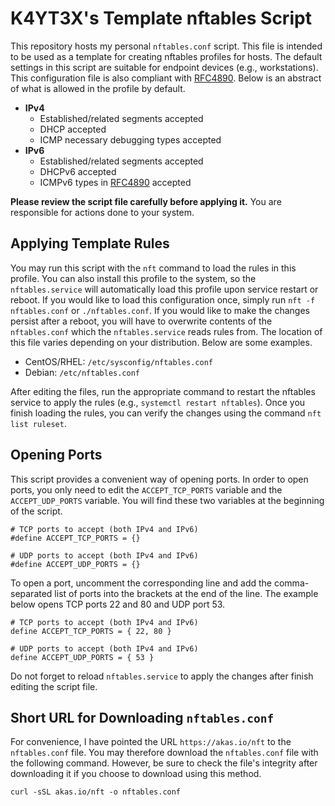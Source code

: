 # K4YT3X's Template nftables Script

This repository hosts my personal `nftables.conf` script. This file is intended to be used as a template for creating nftables profiles for hosts. The default settings in this script are suitable for endpoint devices (e.g., workstations). This configuration file is also compliant with [RFC4890](https://tools.ietf.org/html/rfc4890). Below is an abstract of what is allowed in the profile by default.

- **IPv4**
  - Established/related segments accepted
  - DHCP accepted
  - ICMP necessary debugging types accepted
- **IPv6**
  - Established/related segments accepted
  - DHCPv6 accepted
  - ICMPv6 types in [RFC4890](https://tools.ietf.org/html/rfc4890) accepted

**Please review the script file carefully before applying it.** You are responsible for actions done to your system.

## Applying Template Rules

You may run this script with the `nft` command to load the rules in this profile. You can also install this profile to the system, so the `nftables.service` will automatically load this profile upon service restart or reboot. If you would like to load this configuration once, simply run `nft -f nftables.conf` or `./nftables.conf`. If you would like to make the changes persist after a reboot, you will have to overwrite contents of the `nftables.conf` which the `nftables.service` reads rules from. The location of this file varies depending on your distribution. Below are some examples.

- CentOS/RHEL: `/etc/sysconfig/nftables.conf`
- Debian: `/etc/nftables.conf`

After editing the files, run the appropriate command to restart the nftables service to apply the rules (e.g., `systemctl restart nftables`). Once you finish loading the rules, you can verify the changes using the command `nft list ruleset`.

## Opening Ports

This script provides a convenient way of opening ports. In order to open ports, you only need to edit the `ACCEPT_TCP_PORTS` variable and the `ACCEPT_UDP_PORTS` variable. You will find these two variables at the beginning of the script.

```properties
# TCP ports to accept (both IPv4 and IPv6)
#define ACCEPT_TCP_PORTS = {}

# UDP ports to accept (both IPv4 and IPv6)
#define ACCEPT_UDP_PORTS = {}
```

To open a port, uncomment the corresponding line and add the comma-separated list of ports into the brackets at the end of the line. The example below opens TCP ports 22 and 80 and UDP port 53.

```properties
# TCP ports to accept (both IPv4 and IPv6)
define ACCEPT_TCP_PORTS = { 22, 80 }

# UDP ports to accept (both IPv4 and IPv6)
define ACCEPT_UDP_PORTS = { 53 }
```

Do not forget to reload `nftables.service` to apply the changes after finish editing the script file.

## Short URL for Downloading `nftables.conf`

For convenience, I have pointed the URL `https://akas.io/nft` to the `nftables.conf` file. You may therefore download the `nftables.conf` file with the following command. However, be sure to check the file's integrity after downloading it if you choose to download using this method.

```shell
curl -sSL akas.io/nft -o nftables.conf
```

